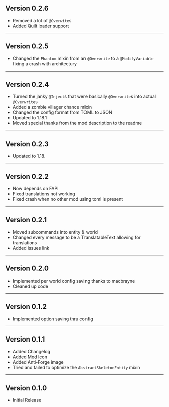 Version 0.2.6
------------------------------------------------------
- Removed a lot of `@Overwite`s
- Added Quilt loader support

------------------------------------------------------
Version 0.2.5
------------------------------------------------------
- Changed the `Phantom` mixin from an `@Overwrite` to a `@ModifyVariable` fixing a crash with architectury

------------------------------------------------------
Version 0.2.4
------------------------------------------------------
- Turned the janky `@Inject`s that were basically `@Overwrite`s into actual `@Overwrite`s
- Added a zombie villager chance mixin
- Changed the config format from TOML to JSON
- Updated to 1.18.1
- Moved special thanks from the mod description to the readme

------------------------------------------------------
Version 0.2.3
------------------------------------------------------
- Updated to 1.18.

------------------------------------------------------
Version 0.2.2
------------------------------------------------------
 - Now depends on FAPI
 - Fixed translations not working
 - Fixed crash when no other mod using toml is present

------------------------------------------------------
Version 0.2.1
------------------------------------------------------
 - Moved subcommands into entity & world
 - Changed every message to be a TranslatableText allowing for translations
 - Added issues link

------------------------------------------------------
Version 0.2.0
------------------------------------------------------
 - Implemented per world config saving thanks to macbrayne
 - Cleaned up code

------------------------------------------------------
Version 0.1.2
------------------------------------------------------
 - Implemented option saving thru config

------------------------------------------------------
Version 0.1.1
------------------------------------------------------
 - Added Changelog
 - Added Mod Icon
 - Added Anti-Forge image
 - Tried and failed to optimize the `AbstractSkeletonEntity` mixin

------------------------------------------------------
Version 0.1.0
------------------------------------------------------
 - Initial Release